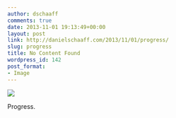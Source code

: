 ```yaml
---
author: dschaaff
comments: true
date: 2013-11-01 19:13:49+00:00
layout: post
link: http://danielschaaff.com/2013/11/01/progress/
slug: progress
title: No Content Found
wordpress_id: 142
post_format:
- Image
---
```


![](https://danielschaaff.files.wordpress.com/2013/11/tumblr_mvlmr1vaad1qcnv82o1_1280.jpg)

Progress.

